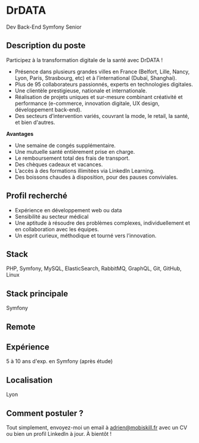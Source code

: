 # DrDATA
Dev Back-End Symfony Senior

## Description du poste
Participez à la transformation digitale de la santé avec DrDATA !

- Présence dans plusieurs grandes villes en France (Belfort, Lille, Nancy, Lyon, Paris, Strasbourg, etc) et à l’international (Dubaï, Shanghai).
- Plus de 95 collaborateurs passionnés, experts en technologies digitales.
- Une clientèle prestigieuse, nationale et internationale.
- Réalisation de projets uniques et sur-mesure combinant créativité et performance (e-commerce, innovation digitale, UX design, développement back-end).
- Des secteurs d’intervention variés, couvrant la mode, le retail, la santé, et bien d'autres.

<b>Avantages</b>
- Une semaine de congés supplémentaire.
- Une mutuelle santé entièrement prise en charge.
- Le remboursement total des frais de transport.
- Des chèques cadeaux et vacances.
- L’accès à des formations illimitées via LinkedIn Learning.
- Des boissons chaudes à disposition, pour des pauses conviviales.

## Profil recherché
- Expérience en développement web ou data
- Sensibilité au secteur médical
- Une aptitude à résoudre des problèmes complexes, individuellement et en collaboration avec les équipes.
- Un esprit curieux, méthodique et tourné vers l’innovation.

## Stack
PHP, Symfony, MySQL, ElasticSearch, RabbitMQ, GraphQL, Git, GitHub, Linux

## Stack principale
Symfony

## Remote


## Expérience
5 à 10 ans d'exp. en Symfony (après étude)

## Localisation
Lyon

## Comment postuler ?
Tout simplement, envoyez-moi un email à adrien@mobiskill.fr avec un CV ou bien un profil LinkedIn à jour. À bientôt !
